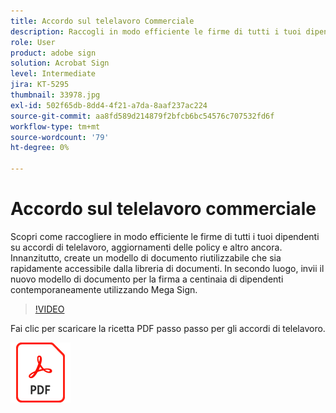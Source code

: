 ```yaml
---
title: Accordo sul telelavoro Commerciale
description: Raccogli in modo efficiente le firme di tutti i tuoi dipendenti sugli accordi di telelavoro
role: User
product: adobe sign
solution: Acrobat Sign
level: Intermediate
jira: KT-5295
thumbnail: 33978.jpg
exl-id: 502f65db-8dd4-4f21-a7da-8aaf237ac224
source-git-commit: aa8fd589d214879f2bfcb6bc54576c707532fd6f
workflow-type: tm+mt
source-wordcount: '79'
ht-degree: 0%

---
```


# Accordo sul telelavoro commerciale

Scopri come raccogliere in modo efficiente le firme di tutti i tuoi dipendenti su accordi di telelavoro, aggiornamenti delle policy e altro ancora. Innanzitutto, create un modello di documento riutilizzabile che sia rapidamente accessibile dalla libreria di documenti. In secondo luogo, invii il nuovo modello di documento per la firma a centinaia di dipendenti contemporaneamente utilizzando Mega Sign.

>[!VIDEO](https://video.tv.adobe.com/v/33978?quality=12&learn=on&hidetitle=true)

Fai clic per scaricare la ricetta PDF passo passo per gli accordi di telelavoro.

[![Scarica la PDF Recipe](../assets/acrobat_PDF_96.png)](../assets/UseCaseRecipe-EN-UsingMegaSign.pdf)
